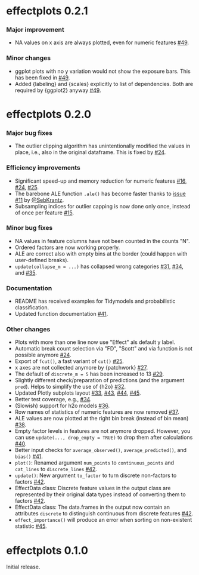 # effectplots 0.2.1

### Major improvement

- NA values on x axis are always plotted, even for numeric features [#49](https://github.com/mayer79/effectplots/pull/49).

### Minor changes

- ggplot plots with no y variation would not show the exposure bars. This has been fixed in [#49](https://github.com/mayer79/effectplots/pull/49).
- Added {labeling} and {scales} explicitly to list of dependencies. Both are required by {ggplot2} anyway [#49](https://github.com/mayer79/effectplots/pull/49). 

# effectplots 0.2.0

### Major bug fixes

- The outlier clipping algorithm has unintentionally modified the values in place, i.e., also in the original dataframe. This is fixed by [#24](https://github.com/mayer79/effectplots/pull/24).

### Efficiency improvements

- Significant speed-up and memory reduction for numeric features [#16](https://github.com/mayer79/effectplots/pull/16), [#24](https://github.com/mayer79/effectplots/pull/24), [#25](https://github.com/mayer79/effectplots/pull/25).
- The barebone ALE function `.ale()` has become faster thanks to [issue #11](https://github.com/mayer79/effectplots/issues/11) by [@SebKrantz](https://github.com/SebKrantz).
- Subsampling indices for outlier capping is now done only once, instead of once per feature [#15](https://github.com/mayer79/effectplots/pull/15).

### Minor bug fixes

- NA values in feature columns have not been counted in the counts "N".
- Ordered factors are now working properly.
- ALE are correct also with empty bins at the border (could happen with user-defined breaks).
- `update(collapse_m = ...)` has collapsed wrong categories [#31](https://github.com/mayer79/effectplots/pull/31), [#34](https://github.com/mayer79/effectplots/pull/34), and [#35](https://github.com/mayer79/effectplots/pull/36).

### Documentation

- README has received examples for Tidymodels and probabilistic classification.
- Updated function documentation [#41](https://github.com/mayer79/effectplots/pull/41).

### Other changes

- Plots with more than one line now use "Effect" als default y label.
- Automatic break count selection via "FD", "Scott" and via function is not possible anymore [#24](https://github.com/mayer79/effectplots/pull/24).
- Export of `fcut()`, a fast variant of `cut()` [#25](https://github.com/mayer79/effectplots/pull/25).
- x axes are not collected anymore by {patchwork} [#27](https://github.com/mayer79/effectplots/pull/27).
- The default of `discrete_m = 5` has been increased to 13 [#29](https://github.com/mayer79/effectplots/pull/29).
- Slightly different check/preparation of predictions (and the argument `pred`). Helps to simplify the use of {h2o} [#32](https://github.com/mayer79/effectplots/pull/32).
- Updated Plotly subplots layout [#33](https://github.com/mayer79/effectplots/pull/33), [#43](https://github.com/mayer79/effectplots/pull/43), [#44](https://github.com/mayer79/effectplots/pull/44), [#45](https://github.com/mayer79/effectplots/pull/45).
- Better test coverage, e.g., [#34](https://github.com/mayer79/effectplots/pull/34).
- (Slowish) support for h2o models [#36](https://github.com/mayer79/effectplots/pull/36).
- Row names of statistics of numeric features are now removed [#37](https://github.com/mayer79/effectplots/pull/37).
- ALE values are now plotted at the right bin break (instead of bin mean) [#38](https://github.com/mayer79/effectplots/pull/38).
- Empty factor levels in features are not anymore dropped. However, you can use `update(..., drop_empty = TRUE)` to drop them after calculations [#40](https://github.com/mayer79/effectplots/pull/40).
- Better input checks for `average_observed()`, `average_predicted()`, and `bias()` [#41](https://github.com/mayer79/effectplots/pull/41).
- `plot()`: Renamed argument `num_points` to `continuous_points` and `cat_lines` to `discrete_lines`  [#42](https://github.com/mayer79/effectplots/pull/42).
- `update()`: New argument `to_factor` to turn discrete non-factors to factors [#42](https://github.com/mayer79/effectplots/pull/42).
- EffectData class: Discrete feature values in the output class are represented by their original data types instead of converting them to factors [#42](https://github.com/mayer79/effectplots/pull/42).
- EffectData class: The data.frames in the output now contain an attributes `discrete` to distinguish continuous from discrete features [#42](https://github.com/mayer79/effectplots/pull/42).
- `effect_importance()` will produce an error when sorting on non-existent statistic [#45](https://github.com/mayer79/effectplots/pull/45).

# effectplots 0.1.0

Initial release.
